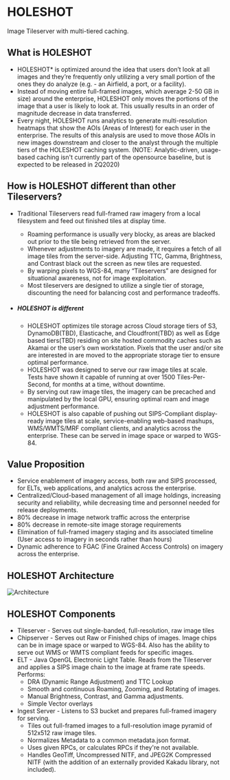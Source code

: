 # HOLESHOT
Image Tileserver with multi-tiered caching.   

## What is HOLESHOT

- HOLESHOT* is optimized around the idea that users don’t look at all images and they’re frequently only utilizing a very small portion of the ones they do analyze (e.g. - an Airfield, a port, or a facility).
- Instead of moving entire full-framed images, which average 2-50 GB in size) around the enterprise, HOLESHOT only moves the portions of the image that a user is likely to look at. This usually results in an order of magnitude decrease in data transferred.
- Every night, HOLESHOT runs analytics to generate multi-resolution heatmaps that show the AOIs (Areas of Interest) for each user in the enterprise. The results of this analysis are used to move those AOIs in new images downstream and closer to the analyst through the multiple tiers of the HOLESHOT caching system.  (NOTE: Analytic-driven, usage-based caching isn't currently part of the opensource baseline, but is expected to be released in 2Q2020)

## How is HOLESHOT different than other Tileservers?

- Traditional Tileservers read full-framed raw imagery from a local filesystem and feed out finished tiles at display time.

  - Roaming performance is usually very blocky, as areas are blacked out prior to the tile being retrieved from the server.
  - Whenever adjustments to imagery are made, it requires a fetch of all image tiles from the server-side. Adjusting TTC, Gamma, Brightness, and Contrast black out the screen as new tiles are requested.
  - By warping pixels to WGS-84, many “Tileservers” are designed for situational awareness, not for image exploitation.
  - Most tileservers are designed to utilize a single tier of storage, discounting the need for balancing cost and performance tradeoffs.

- ##### HOLESHOT is different

  - HOLESHOT optimizes tile storage across Cloud storage tiers of S3, DynamoDB(TBD), Elasticache, and Cloudfront(TBD) as well as Edge based tiers(TBD) residing on site hosted commodity caches such as Akamai or the user’s own workstation.  Pixels that the user and/or site are interested in are moved to the appropriate storage tier to ensure optimal performance.
  - HOLESHOT was designed to serve our raw image tiles at scale. Tests have shown it capable of running at over 1500 Tiles-Per-Second, for months at a time, without downtime.
  - By serving out raw image tiles, the imagery can be precached and manipulated by the local GPU, ensuring optimal roam and image adjustment performance.
  - HOLESHOT is also capable of pushing out SIPS-Compliant display-ready image tiles at scale, service-enabling web-based mashups, WMS/WMTS/MRF compliant clients, and analytics across the enterprise. These can be served in image space or warped to WGS-84.

## Value Proposition

- Service enablement of imagery access, both raw and SIPS processed, for ELTs, web applications, and analytics across the enterprise.
- Centralized/Cloud-based management of all image holdings, increasing security and reliability, while decreasing time and personnel needed for release deployments.
- 80% decrease in image network traffic across the enterprise
- 80% decrease in remote-site image storage requirements
- Elimination of full-framed imagery staging and its associated timeline (User access to imagery in seconds rather than hours)
- Dynamic adherence to FGAC (Fine Grained Access Controls) on imagery across the enterprise.

## HOLESHOT Architecture

![Architecture](F:\dev\leidoslabs\holeshot\images\Architecture.png)

## HOLESHOT Components

- Tileserver - Serves out single-banded, full-resolution, raw image tiles
- Chipserver - Serves out Raw or Finished chips of images.   Image chips can be in image space or warped to WGS-84.  Also has the ability to serve out WMS or WMTS compliant feeds for specific images.
- ELT - Java OpenGL Electronic Light Table.  Reads from the Tileserver and applies a SIPS image chain to the image at frame rate speeds.   Performs:
  - DRA (Dynamic Range Adjustment) and TTC Lookup
  - Smooth and continuous Roaming, Zooming, and Rotating of images.
  - Manual Brightness, Contrast, and Gamma adjustments.
  - Simple Vector overlays
- Ingest Server - Listens to S3 bucket and prepares full-framed imagery for serving.
  - Tiles out full-framed images to a full-resolution image pyramid of 512x512 raw image tiles.
  - Normalizes Metadata to a common metadata.json format.
  - Uses given RPCs, or calculates RPCs if they're not available.
  - Handles GeoTiff, Uncompressed NITF, and JPEG2K Compressed NITF (with the addition of an externally provided Kakadu library, not included).